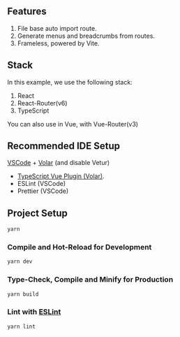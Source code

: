## Features
1. File base auto import route.
2. Generate menus and breadcrumbs from routes.
3. Frameless, powered by Vite.

## Stack
In this example, we use the following stack:
1. React
2. React-Router(v6)
3. TypeScript

You can also use in Vue, with Vue-Router(v3)

## Recommended IDE Setup

[VSCode](https://code.visualstudio.com/) + [Volar](https://marketplace.visualstudio.com/items?itemName=Vue.volar) (and
disable Vetur)

+ [TypeScript Vue Plugin (Volar)](https://marketplace.visualstudio.com/items?itemName=Vue.vscode-typescript-vue-plugin).
+ ESLint (VSCode)
+ Prettier (VSCode)

## Project Setup

```sh
yarn
```

### Compile and Hot-Reload for Development

```sh
yarn dev
```

### Type-Check, Compile and Minify for Production

```sh
yarn build
```

### Lint with [ESLint](https://eslint.org/)

```sh
yarn lint
```
